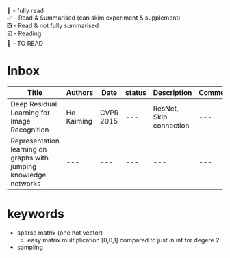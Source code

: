 💯 - fully read  
✅ - Read & Summarised (can skim experiment & supplement)  
❎ - Read & not fully summarised    
☑️ - Reading  
🔲 - TO READ

# Inbox

| Title | Authors | Date | status | Description | Comments |
| --- | --- | --- | --- | --- | --- |
| Deep Residual Learning for Image Recognition | He Kaiming  | CVPR 2015 | --- | ResNet, Skip connection | --- |
| Representation learning on graphs with jumping knowledge networks | --- | --- | --- | --- | --- |

# keywords

- sparse matrix (one hot vector)
  - easy matrix multiplication [0,0,1] compared to just in int for degere 2 
- sampling